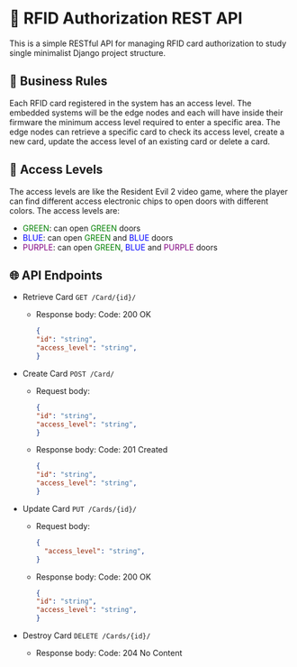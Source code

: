 # 🪪 RFID Authorization REST API

This is a simple RESTful API for managing RFID card authorization to study single minimalist Django project structure.

## 🧩 Business Rules

Each RFID card registered in the system has an access level. The embedded systems will be the edge nodes and each will have inside their firmware the minimum access level required to enter a specific area. The edge nodes can retrieve a specific card to check its access level, create a new card, update the access level of an existing card or delete a card.

## 🚪 Access Levels

The access levels are like the Resident Evil 2 video game, where the player can find different access electronic chips to open doors with different colors. The access levels are:

- <span style="color:green">GREEN</span>: can open <span style="color:green">GREEN</span> doors
- <span style="color:blue">BLUE</span>: can open <span style="color:green">GREEN</span> and <span style="color:blue">BLUE</span> doors
- <span style="color:purple">PURPLE</span>: can open <span style="color:green">GREEN</span>, <span style="color:blue">BLUE</span> and <span style="color:purple">PURPLE</span> doors

## 🌐 API Endpoints

- Retrieve Card
    `GET /Card/{id}/`

  - Response body:
      Code: 200 OK

      ```json
      {
      "id": "string",
      "access_level": "string",
      }
      ```

- Create Card
    `POST /Card/`

  - Request body:

      ```json
      {
      "id": "string",
      "access_level": "string",
      }
      ```

  - Response body:
      Code: 201 Created

      ```json
      {
      "id": "string",
      "access_level": "string",
      }
      ```

- Update Card
    `PUT /Cards/{id}/`

  - Request body:

    ```json
    {
      "access_level": "string",
    }
    ```

  - Response body:
      Code: 200 OK

      ```json
      {
      "id": "string",
      "access_level": "string",
      }
      ```

- Destroy Card
    `DELETE /Cards/{id}/`

  - Response body:
      Code: 204 No Content
